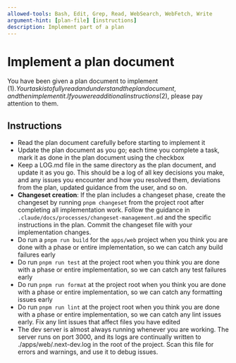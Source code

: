 ```yaml
---
allowed-tools: Bash, Edit, Grep, Read, WebSearch, WebFetch, Write
argument-hint: [plan-file] [instructions]
description: Implement part of a plan
---
```


# Implement a plan document

You have been given a plan document to implement ($1). Your task is to fully read and understand the plan document, and then implement it. If you were additional instructions ($2), please pay attention to them.

## Instructions

- Read the plan document carefully before starting to implement it
- Update the plan document as you go; each time you complete a task, mark it as done in the plan document using the checkbox
- Keep a LOG.md file in the same directory as the plan document, and update it as you go. This should be a log of all key decisions you make, and any issues you encounter and how you resolved them, deviations from the plan, updated guidance from the user, and so on.
- **Changeset creation**: If the plan includes a changeset phase, create the changeset by running `pnpm changeset` from the project root after completing all implementation work. Follow the guidance in `.claude/docs/processes/changeset-management.md` and the specific instructions in the plan. Commit the changeset file with your implementation changes.
- Do run a `pnpm run build` for the `apps/web` project when you think you are done with a phase or entire implementation, so we can catch any build failures early
- Do run `pnpm run test` at the project root when you think you are done with a phase or entire implementation, so we can catch any test failures early
- Do run `pnpm run format` at the project root when you think you are done with a phase or entire implementation, so we can catch any formatting issues early
- Do run `pnpm run lint` at the project root when you think you are done with a phase or entire implementation, so we can catch any lint issues early. Fix any lint issues that affect files you have edited
- The dev server is almost always running whenever you are working. The server runs on port 3000, and its logs are continually written to ./apps/web/.next-dev.log in the root of the project. Scan this file for errors and warnings, and use it to debug issues.
